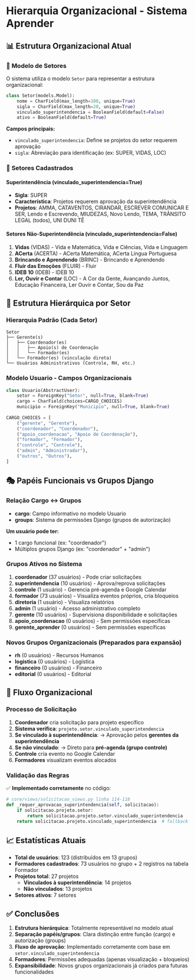 # Hierarquia Organizacional - Sistema Aprender

## 📊 **Estrutura Organizacional Atual**

### 🏢 **Modelo de Setores**
O sistema utiliza o modelo `Setor` para representar a estrutura organizacional:

```python
class Setor(models.Model):
    nome = CharField(max_length=100, unique=True)
    sigla = CharField(max_length=20, unique=True) 
    vinculado_superintendencia = BooleanField(default=False)
    ativo = BooleanField(default=True)
```

**Campos principais:**
- `vinculado_superintendencia`: Define se projetos do setor requerem aprovação
- `sigla`: Abreviação para identificação (ex: SUPER, VIDAS, LOC)

### 🎯 **Setores Cadastrados**

#### **Superintendência** (vinculado_superintendencia=True)
- **Sigla**: SUPER
- **Característica**: Projetos requerem aprovação da superintendência
- **Projetos**: AMMA, CATAVENTOS, CIRANDAR, ESCREVER COMUNICAR E SER, Lendo e Escrevendo, MIUDEZAS, Novo Lendo, TEMA, TRÂNSITO LEGAL (todos), UNI DUNI TÊ

#### **Setores Não-Superintendência** (vinculado_superintendencia=False)
1. **Vidas** (VIDAS) - Vida e Matemática, Vida e Ciências, Vida e Linguagem
2. **ACerta** (ACERTA) - ACerta Matemática, ACerta Língua Portuguesa  
3. **Brincando e Aprendendo** (BRINC) - Brincando e Aprendendo
4. **Fluir das Emoções** (FLUIR) - Fluir
5. **IDEB 10** (IDEB) - IDEB 10
6. **Ler, Ouvir e Contar** (LOC) - A Cor da Gente, Avançando Juntos, Educação Financeira, Ler Ouvir e Contar, Sou da Paz

## 👥 **Estrutura Hierárquica por Setor**

### **Hierarquia Padrão (Cada Setor)**
```
Setor
├── Gerente(s)
│   ├── Coordenador(es)  
│   │   ├── Apoio(s) de Coordenação
│   │   └── Formador(es)
│   └── Formador(es) (vinculação direta)
└── Usuários Administrativos (Controle, RH, etc.)
```

### **Modelo Usuario - Campos Organizacionais**
```python
class Usuario(AbstractUser):
    setor = ForeignKey("Setor", null=True, blank=True)
    cargo = CharField(choices=CARGO_CHOICES)
    municipio = ForeignKey("Municipio", null=True, blank=True)
    
CARGO_CHOICES = [
    ("gerente", "Gerente"),
    ("coordenador", "Coordenador"), 
    ("apoio_coordenacao", "Apoio de Coordenação"),
    ("formador", "Formador"),
    ("controle", "Controle"),
    ("admin", "Administrador"),
    ("outros", "Outros"),
]
```

## 🎭 **Papéis Funcionais vs Grupos Django**

### **Relação Cargo ↔ Grupos**
- **cargo**: Campo informativo no modelo Usuario
- **groups**: Sistema de permissões Django (grupos de autorização)

**Um usuário pode ter:**
- 1 cargo funcional (ex: "coordenador") 
- Múltiplos grupos Django (ex: "coordenador" + "admin")

### **Grupos Ativos no Sistema**
1. **coordenador** (37 usuários) - Pode criar solicitações
2. **superintendencia** (10 usuários) - Aprova/reprova solicitações
3. **controle** (1 usuário) - Gerencia pré-agenda e Google Calendar
4. **formador** (73 usuários) - Visualiza eventos próprios, cria bloqueios
5. **diretoria** (1 usuário) - Visualiza relatórios
6. **admin** (1 usuário) - Acesso administrativo completo
7. **gerente** (10 usuários) - Supervisiona disponibilidade e solicitações
8. **apoio_coordenacao** (0 usuários) - Sem permissões específicas
9. **gerente_aprender** (0 usuários) - Sem permissões específicas

### **Novos Grupos Organizacionais** (Preparados para expansão)
- **rh** (0 usuários) - Recursos Humanos
- **logistica** (0 usuários) - Logística  
- **financeiro** (0 usuários) - Financeiro
- **editorial** (0 usuários) - Editorial

## 🔄 **Fluxo Organizacional**

### **Processo de Solicitação**
1. **Coordenador** cria solicitação para projeto específico
2. **Sistema verifica**: `projeto.setor.vinculado_superintendencia`
3. **Se vinculado à superintendência**: → Aprovação pelos **gerentes da superintendência**
4. **Se não vinculado**: → Direto para **pré-agenda (grupo controle)**
5. **Controle** cria evento no Google Calendar
6. **Formadores** visualizam eventos alocados

### **Validação das Regras**
✅ **Implementado corretamente** no código:
```python
# core/views/solicitacao_views.py linha 114-118
def _requer_aprovacao_superintendencia(self, solicitacao):
    if solicitacao.projeto.setor:
        return solicitacao.projeto.setor.vinculado_superintendencia
    return solicitacao.projeto.vinculado_superintendencia  # fallback
```

## 📈 **Estatísticas Atuais**
- **Total de usuários**: 123 (distribuídos em 13 grupos)
- **Formadores cadastrados**: 73 usuários no grupo + 2 registros na tabela Formador
- **Projetos total**: 27 projetos
  - **Vinculados à superintendência**: 14 projetos
  - **Não vinculados**: 13 projetos
- **Setores ativos**: 7 setores

## ✅ **Conclusões**
1. **Estrutura hierárquica**: Totalmente representável no modelo atual
2. **Separação papéis/grupos**: Clara distinção entre função (cargo) e autorização (groups)  
3. **Fluxo de aprovação**: Implementado corretamente com base em `setor.vinculado_superintendencia`
4. **Formadores**: Permissões adequadas (apenas visualização + bloqueios)
5. **Expansibilidade**: Novos grupos organizacionais já criados para futuras funcionalidades